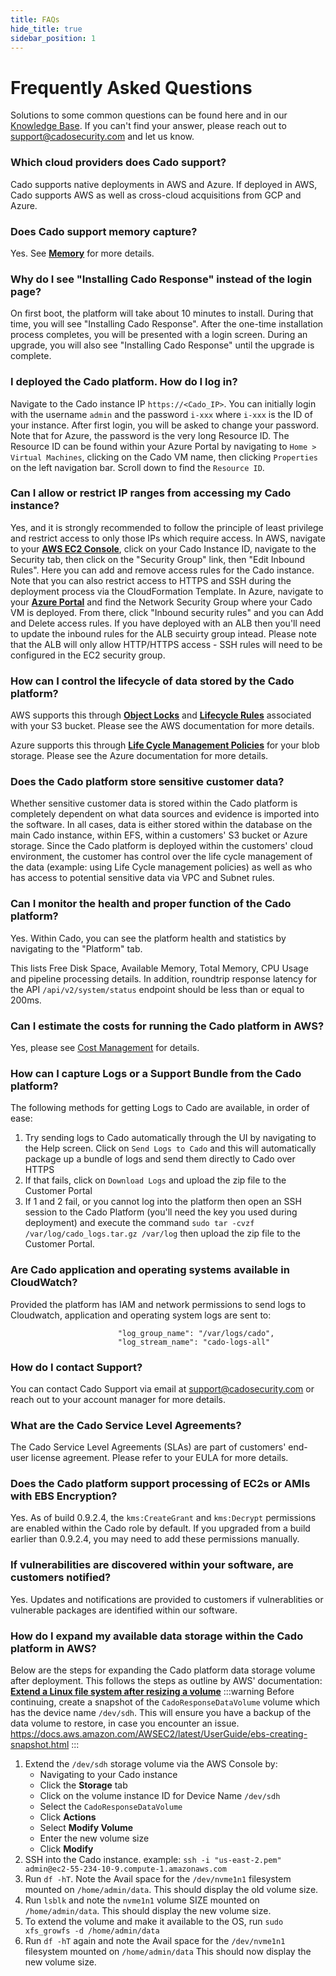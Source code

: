 ```yaml
---
title: FAQs
hide_title: true
sidebar_position: 1
---
```


# Frequently Asked Questions
Solutions to some common questions can be found here and in our [Knowledge Base](https://cadosecurity.zendesk.com/).  If you can't find your answer, please reach out to support@cadosecurity.com and let us know.

### Which cloud providers does Cado support?
Cado supports native deployments in AWS and Azure.  If deployed in AWS, Cado supports AWS as well as cross-cloud acquisitions from GCP and Azure.

### Does Cado support memory capture?
Yes.  See **[Memory](../cado-response/discovery-import/import/data-types/memory.md)** for more details.

### Why do I see "Installing Cado Response" instead of the login page?
On first boot, the platform will take about 10 minutes to install.  During that time, you will see "Installing Cado Response".  After the one-time installation process completes, you will be presented with a login screen.  During an upgrade, you will also see "Installing Cado Response" until the upgrade is complete. 



### I deployed the Cado platform. How do I log in?
Navigate to the Cado instance IP `https://<Cado_IP>`. You can initially login with the username `admin` and the password `i-xxx` where `i-xxx` is the ID of your instance.  After first login, you will be asked to change your password.  Note that for Azure, the password is the very long Resource ID.  The Resource ID can be found within your Azure Portal by navigating to `Home > Virtual Machines`, clicking on the Cado VM name, then clicking `Properties` on the left navigation bar.  Scroll down to find the `Resource ID`.

### Can I allow or restrict IP ranges from accessing my Cado instance?
Yes, and it is strongly recommended to follow the principle of least privilege and restrict access to only those IPs which require access.  In AWS, navigate to your **[AWS EC2 Console](https://console.aws.amazon.com/ec2)**, click on your Cado Instance ID, navigate to the Security tab, then click on the "Security Group" link, then "Edit Inbound Rules". Here you can add and remove access rules for the Cado instance.  Note that you can also restrict access to HTTPS and SSH during the deployment process via the CloudFormation Template. In Azure, navigate to your **[Azure Portal](https://portal.azure.com/)** and find the Network Security Group where your Cado VM is deployed.  From there, click "Inbound security rules" and you can Add and Delete access rules. If you have deployed with an ALB then you'll need to update the inbound rules for the ALB secuirty group intead. Please note that the ALB will only allow HTTP/HTTPS access - SSH rules will need to be configured in the EC2 security group.

### How can I control the lifecycle of data stored by the Cado platform?
AWS supports this through **[Object Locks](https://docs.aws.amazon.com/AmazonS3/latest/userguide/object-lock.html)** and **[Lifecycle Rules](https://docs.aws.amazon.com/console/s3/lifecyclerules)** associated with your S3 bucket.  Please see the AWS documentation for more details.

Azure supports this through **[Life Cycle Management Policies](https://docs.microsoft.com/en-us/azure/storage/blobs/lifecycle-management-overview)** for your blob storage.  Please see the Azure documentation for more details.

### Does the Cado platform store sensitive customer data?
Whether sensitive customer data is stored within the Cado platform is completely dependent on what data sources and evidence is imported into the software.  In all cases, data is either stored within the database on the main Cado instance, within EFS, within a customers' S3 bucket or  Azure storage.  Since the Cado platform is deployed within the customers' cloud environment, the customer has control over the life cycle management of the data (example: using Life Cycle management policies) as well as who has access to potential sensitive data via VPC and Subnet rules.

### Can I monitor the health and proper function of the Cado platform?
Yes. Within Cado, you can see the platform health and statistics by navigating to the "Platform" tab.

This lists Free Disk Space, Available Memory, Total Memory, CPU Usage and pipeline processing details.  In addition, roundtrip response latency for the API `/api/v2/system/status` endpoint should be less than or equal to 200ms.

### Can I estimate the costs for running the Cado platform in AWS?
Yes, please see [Cost Management](/cado-response/manage/cost-management) for details.

### How can I capture Logs or a Support Bundle from the Cado platform?
The following methods for getting Logs to Cado are available, in order of ease:

1. Try sending logs to Cado automatically through the UI by navigating to the Help screen. Click on `Send Logs to Cado` and this will automatically package up a bundle of logs and send them directly to Cado over HTTPS 
2. If that fails, click on `Download Logs` and upload the zip file to the Customer Portal
3. If 1 and 2 fail, or you cannot log into the platform then open an SSH session to the Cado Platform (you'll need the key you used during deployment) and execute the command `sudo tar -cvzf /var/log/cado_logs.tar.gz /var/log` then upload the zip file to the Customer Portal.

### Are Cado application and operating systems available in CloudWatch?
Provided the platform has IAM and network permissions to send logs to Cloudwatch, application and operating system logs are sent to:
```
                        "log_group_name": "/var/logs/cado",
                        "log_stream_name": "cado-logs-all"
```
### How do I contact Support?
You can contact Cado Support via email at support@cadosecurity.com or reach out to your account manager for more details.

### What are the Cado Service Level Agreements?
The Cado Service Level Agreements (SLAs) are part of customers' end-user license agreement.  Please refer to your EULA for more details.

### Does the Cado platform support processing of EC2s or AMIs with EBS Encryption?
Yes. As of build 0.9.2.4, the `kms:CreateGrant` and `kms:Decrypt` permissions are enabled within the Cado role by default. If you upgraded from a build earlier than 0.9.2.4, you may need to add these permissions manually.

### If vulnerabilities are discovered within your software, are customers notified?
Yes. Updates and notifications are provided to customers if vulnerablities or vulnerable packages are identified within our software.

### How do I expand my available data storage within the Cado platform in AWS?
Below are the steps for expanding the Cado platform data storage volume after deployment.  This follows the steps as outline by AWS' documentation: **[Extend a Linux file system after resizing a volume](https://docs.aws.amazon.com/AWSEC2/latest/UserGuide/recognize-expanded-volume-linux.html)**
:::warning
Before continuing, create a snapshot of the `CadoResponseDataVolume` volume which has the device name `/dev/sdh`.  This will ensure you have a backup of the data volume to restore, in case you encounter an issue. https://docs.aws.amazon.com/AWSEC2/latest/UserGuide/ebs-creating-snapshot.html
:::
1. Extend the `/dev/sdh` storage volume via the AWS Console by: 
	- Navigating to your Cado instance
	- Click the **Storage** tab
	- Click on the volume instance ID for Device Name `/dev/sdh`
	- Select the `CadoResponseDataVolume`
	- Click **Actions**
	- Select **Modify Volume**
	- Enter the new volume size
	- Click **Modify**
2. SSH into the Cado instance. example: `ssh -i "us-east-2.pem" admin@ec2-55-234-10-9.compute-1.amazonaws.com`
3. Run `df -hT`. Note the Avail space for the `/dev/nvme1n1` filesystem mounted on `/home/admin/data`. This should display the old volume size.
4. Run `lsblk` and note the `nvme1n1` volume SIZE mounted on `/home/admin/data`. This should display the new volume size.
5. To extend the volume and make it available to the OS, run `sudo xfs_growfs -d /home/admin/data`
6. Run `df -hT` again and note the Avail space for the `/dev/nvme1n1` filesystem mounted on `/home/admin/data` This should now display the new volume size.
